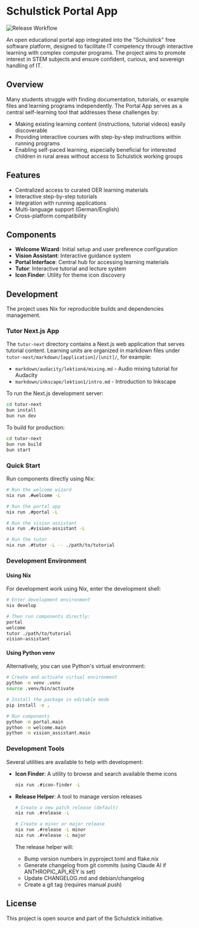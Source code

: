 # Schulstick Portal App
![Release Workflow](https://github.com/fsfw-dresden/schulstick-portal/actions/workflows/release.yml/badge.svg)

An open educational portal app integrated into the "Schulstick" free software platform, designed to facilitate IT competency through interactive learning with complex computer programs. The project aims to promote interest in STEM subjects and ensure confident, curious, and sovereign handling of IT.

## Overview

Many students struggle with finding documentation, tutorials, or example files and learning programs independently. The Portal App serves as a central self-learning tool that addresses these challenges by:

- Making existing learning content (instructions, tutorial videos) easily discoverable
- Providing interactive courses with step-by-step instructions within running programs
- Enabling self-paced learning, especially beneficial for interested children in rural areas without access to Schulstick working groups

## Features

- Centralized access to curated OER learning materials
- Interactive step-by-step tutorials
- Integration with running applications
- Multi-language support (German/English)
- Cross-platform compatibility

## Components

- **Welcome Wizard**: Initial setup and user preference configuration
- **Vision Assistant**: Interactive guidance system
- **Portal Interface**: Central hub for accessing learning materials
- **Tutor**: Interactive tutorial and lecture system
- **Icon Finder**: Utility for theme icon discovery

## Development

The project uses Nix for reproducible builds and dependencies management.

### Tutor Next.js App

The `tutor-next` directory contains a Next.js web application that serves tutorial content. Learning units are organized in markdown files under `tutor-next/markdown/[application]/[unit]/`, for example:

- `markdown/audacity/lektion4/mixing.md` - Audio mixing tutorial for Audacity
- `markdown/inkscape/lektion1/intro.md` - Introduction to Inkscape

To run the Next.js development server:

```bash
cd tutor-next
bun install
bun run dev
```

To build for production:

```bash
cd tutor-next
bun run build
bun start
```

### Quick Start

Run components directly using Nix:

```bash
# Run the welcome wizard
nix run .#welcome -L

# Run the portal app
nix run .#portal -L

# Run the vision assistant
nix run .#vision-assistant -L

# Run the tutor
nix run .#tutor -L -- ./path/to/tutorial
```

### Development Environment

#### Using Nix

For development work using Nix, enter the development shell:

```bash
# Enter development environment
nix develop

# Then run components directly:
portal
welcome
tutor ./path/to/tutorial
vision-assistant

```

#### Using Python venv

Alternatively, you can use Python's virtual environment:

```bash
# Create and activate virtual environment
python -m venv .venv
source .venv/bin/activate

# Install the package in editable mode
pip install -e .

# Run components
python -m portal.main
python -m welcome.main
python -m vision_assistant.main
```

### Development Tools

Several utilities are available to help with development:

- **Icon Finder**: A utility to browse and search available theme icons
  ```bash
  nix run .#icon-finder -L
  ```

- **Release Helper**: A tool to manage version releases
  ```bash
  # Create a new patch release (default)
  nix run .#release -L
  
  # Create a minor or major release
  nix run .#release -L minor
  nix run .#release -L major
  ```
  
  The release helper will:
  - Bump version numbers in pyproject.toml and flake.nix
  - Generate changelog from git commits (using Claude AI if ANTHROPIC_API_KEY is set)
  - Update CHANGELOG.md and debian/changelog
  - Create a git tag (requires manual push)

## License

This project is open source and part of the Schulstick initiative.
